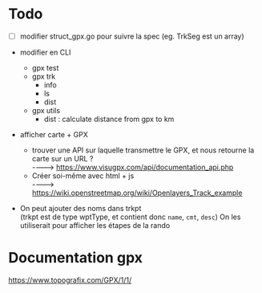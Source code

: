 # Todo
- [ ] modifier struct_gpx.go pour suivre la spec (eg. TrkSeg est un array)

- modifier en CLI
    * gpx test
    * gpx trk 
        + info
        + ls
        + dist
    * gpx utils
        + dist : calculate distance from gpx to km 

- afficher carte + GPX 
    * trouver une API sur laquelle transmettre le GPX, et nous retourne la carte sur un URL ?  
      ----> https://www.visugpx.com/api/documentation_api.php 
    * Créer soi-même avec html + js  
      ----> https://wiki.openstreetmap.org/wiki/Openlayers_Track_example

- On peut ajouter des noms dans trkpt  
(trkpt est de type wptType, et contient donc `name`, `cmt`, `desc`)
On les utiliserait pour afficher les étapes de la rando


# Documentation gpx

https://www.topografix.com/GPX/1/1/

